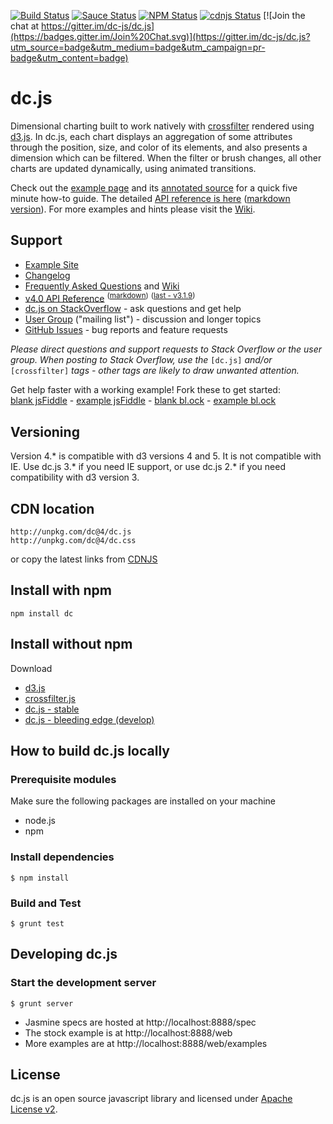 [![Build Status](https://api.travis-ci.org/dc-js/dc.js.svg?branch=master)](http://travis-ci.org/dc-js/dc.js)
[![Sauce Status](https://saucelabs.com/buildstatus/sclevine)](https://saucelabs.com/u/sclevine)
[![NPM Status](https://badge.fury.io/js/dc.svg)](http://badge.fury.io/js/dc)
[![cdnjs Status](https://img.shields.io/cdnjs/v/dc?color=green)](https://cdnjs.com/libraries/dc)
[![Join the chat at https://gitter.im/dc-js/dc.js](https://badges.gitter.im/Join%20Chat.svg)](https://gitter.im/dc-js/dc.js?utm_source=badge&utm_medium=badge&utm_campaign=pr-badge&utm_content=badge)

dc.js
=====

Dimensional charting built to work natively with [crossfilter](http://crossfilter.github.io/crossfilter/)
rendered using [d3.js](https://d3js.org/). In dc.js, each chart displays an aggregation of some
attributes through the position, size, and color of its elements, and also presents a dimension
which can be filtered. When the filter or brush changes, all other charts are updated dynamically,
using animated transitions.

Check out the [example page](http://dc-js.github.com/dc.js/)
and its [annotated source](http://dc-js.github.io/dc.js/docs/stock.html) for a quick five minute
how-to guide. The detailed [API reference is here](http://dc-js.github.io/dc.js/docs/html/)
([markdown version](https://github.com/dc-js/dc.js/blob/master/docs/api-latest.md)). For
more examples and hints please visit the [Wiki](https://github.com/dc-js/dc.js/wiki).


Support
--------------------
* [Example Site](http://dc-js.github.com/dc.js/)
* [Changelog](https://github.com/dc-js/dc.js/blob/develop/Changelog.md)
* [Frequently Asked Questions](https://github.com/dc-js/dc.js/wiki/FAQ) and [Wiki](https://github.com/dc-js/dc.js/wiki)
* [v4.0 API Reference](http://dc-js.github.io/dc.js/docs/html/) <sup>([markdown](https://github.com/dc-js/dc.js/blob/master/docs/api-latest.md))</sup> <sup>([last - v3.1.9](https://github.com/dc-js/dc.js/blob/master/docs/old-api-docs/api-3.1.9.md))</sup>
* [dc.js on StackOverflow](http://stackoverflow.com/questions/tagged/dc.js) - ask questions and get help
* [User Group](https://groups.google.com/forum/?fromgroups#!forum/dc-js-user-group) ("mailing list") - discussion and longer topics
* [GitHub Issues](https://github.com/dc-js/dc.js/issues) - bug reports and feature requests

*Please direct questions and support requests to Stack Overflow or the user group. When posting to Stack Overflow, use the* `[dc.js]` *and/or* `[crossfilter]` *tags - other tags are likely to draw unwanted attention.*

Get help faster with a working example! Fork these to get started:<br>
[blank jsFiddle](https://jsfiddle.net/gordonwoodhull/rL82bguk/) - [example jsFiddle](https://jsfiddle.net/gordonwoodhull/5ztavmjy/) - [blank bl.ock](https://blockbuilder.org/gordonwoodhull/f6bab3d2f5b34018548207014b4056bf) - [example bl.ock](https://blockbuilder.org/gordonwoodhull/bcf9eaa0bfc2c84373cffac06d5755e5)

## Versioning
Version 4.* is compatible with d3 versions 4 and 5. It is not compatible with IE. Use dc.js 3.* if you need IE support, or use dc.js 2.* if you need compatibility with d3 version 3.

## CDN location

```
http://unpkg.com/dc@4/dc.js
http://unpkg.com/dc@4/dc.css
```

or copy the latest links from [CDNJS](https://cdnjs.com/libraries/dc)


Install with npm
--------------------
```
npm install dc
```


Install without npm
--------------------
Download
* [d3.js](https://github.com/mbostock/d3)
* [crossfilter.js](https://github.com/square/crossfilter)
* [dc.js - stable](https://github.com/dc-js/dc.js/releases)
* [dc.js - bleeding edge (develop)](https://github.com/dc-js/dc.js)


How to build dc.js locally
---------------------------

### Prerequisite modules

Make sure the following packages are installed on your machine
* node.js
* npm

### Install dependencies
```
$ npm install
```

### Build and Test
```
$ grunt test
```

Developing dc.js
----------------

### Start the development server
```
$ grunt server
```

* Jasmine specs are hosted at http://localhost:8888/spec
* The stock example is at http://localhost:8888/web
* More examples are at http://localhost:8888/web/examples

License
--------------------

dc.js is an open source javascript library and licensed under
[Apache License v2](http://www.apache.org/licenses/LICENSE-2.0.html).

